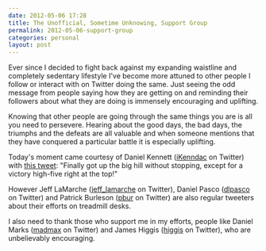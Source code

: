 ```yaml
---
date: 2012-05-06 17:28
title: The Unofficial, Sometime Unknowing, Support Group
permalink: 2012-05-06-support-group
categories: personal
layout: post
---
```


Ever since I decided to fight back against my expanding waistline and completely sedentary lifestyle I've become more attuned to other people I follow or interact with on Twitter doing the same. Just seeing the odd message from people saying how they are getting on and reminding their followers about what they are doing is immensely  encouraging and uplifting.

Knowing that other people are going through the same things you are is all you need to persevere. Hearing about the good days, the bad days, the triumphs and the defeats are all valuable and when someone mentions that they have conquered a particular battle it is especially uplifting.

Today's moment came courtesy of Daniel Kennett ([iKenndac](https://twitter.com/iKenndac) on Twitter) with [this tweet](http://twitter.com/iKenndac/status/199164769830313985): "Finally got up the big hill without stopping, except for a victory high-five right at the top!"

However Jeff LaMarche ([jeff_lamarche](https://twitter.com/jeff_lamarche) on Twitter), Daniel Pasco ([dlpasco](https://twitter.com/dlpasco) on Twitter) and Patrick Burleson ([pbur](https://twitter.com/pbur) on Twitter) are also regular tweeters about their efforts on treadmill desks.

I also need to thank those who support me in my efforts, people like Daniel Marks ([madmax](https://twitter.com/madmax) on Twitter) and  James Higgis ([higgis](https://twitter.com/higgis) on Twitter), who are unbelievably encouraging.
